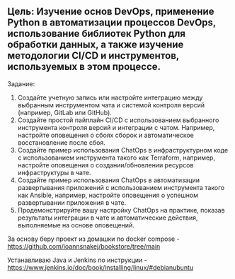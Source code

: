 <h2>Цель: Изучение основ DevOps, применение Python в автоматизации
процессов DevOps, использование библиотек Python для обработки
данных, а также изучение методологии CI/CD и инструментов,
используемых в этом процессе.</h2>
Задание:
<ol>
<li>Создайте учетную запись или настройте интеграцию между выбранным
инструментом чата и системой контроля версий (например, GitLab или
GitHub).</li>
<li>Создайте простой пайплайн CI/CD с использованием выбранного
инструмента контроля версий и интеграции с чатом. Например,
настройте оповещения о сбоях сборок и автоматическое
восстановление после сбоя.</li>
<li>Создайте пример использования ChatOps в инфраструктурном коде с
использованием инструмента такого как Terraform, например,
настройте оповещения о создании/обновлении ресурсов
инфраструктуры в чате.</li>
<li>Создайте пример использования ChatOps в автоматизации
развертывания приложений с использованием инструмента такого как
Ansible, например, настройте оповещения о успешном развертывании
приложения в чате.</li>
<li>Продемонстрируйте вашу настройку ChatOps на практике, показав
результаты интеграции в чате и автоматические действия, выполняемые
на основе оповещений.</li>
</ol>

За основу беру проект из домашки по docker compose - https://github.com/ioannsnakej/bookstore/tree/main

Устанавливаю Java и Jenkins по инструкции - https://www.jenkins.io/doc/book/installing/linux/#debianubuntu
